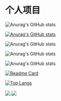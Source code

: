 

# 个人项目

![Anurag's GitHub stats](https://github-readme-stats.vercel.app/api?username=kemomi&show_icons=true&theme=synthwave)

[![Anurag's GitHub stats](https://github-readme-stats.vercel.app/api?username=kemomi)](https://github.com/anuraghazra/github-readme-stats)

![Anurag's GitHub stats](https://github-readme-stats.vercel.app/api?username=kemomi&count_private=true)

![Anurag's GitHub stats](https://github-readme-stats.vercel.app/api?username=kemomi&show_icons=true)

![Anurag's GitHub stats](https://github-readme-stats.vercel.app/api?username=kemomi&show_icons=true&theme=radical)

[![Readme Card](https://github-readme-stats.vercel.app/api/pin/?username=kemomi&repo=github-readme-stats)](https://github.com/kemomi/github-readme-stats)

[![Top Langs](https://github-readme-stats.vercel.app/api/top-langs/?username=kemomi)](https://github.com/kemomi/github-readme-stats)

<a href="https://github.com/kemomi/github-readme-stats">
  <img align="center" src="https://github-readme-stats.vercel.app/api/pin/?username=kemomi&repo=github-readme-stats" />
</a>
<a href="https://github.com/kemomi/convoychat">
  <img align="center" src="https://github-readme-stats.vercel.app/api/pin/?username=kemomi&repo=convoychat" />
</a>

##

